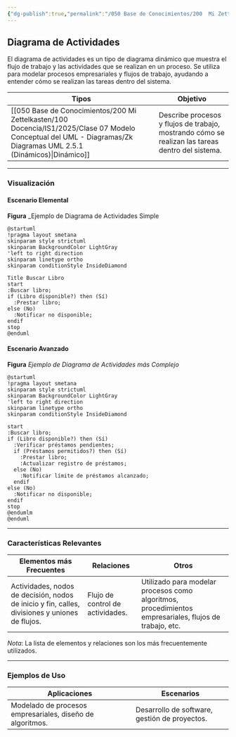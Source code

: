 ```yaml
---
{"dg-publish":true,"permalink":"/050 Base de Conocimientos/200  Mi Zettelkasten/100 Docencia/IS1/2025/Clase 07 Modelo Conceptual del UML - Diagramas/Zk UML Diagrama de Actividades/","tags":["digitalGarden","modeloConceptualUML"]}
---
```


## Diagrama de Actividades

El diagrama de actividades es un tipo de diagrama dinámico que muestra el flujo de trabajo y las actividades que se realizan en un proceso. Se utiliza para modelar procesos empresariales y flujos de trabajo, ayudando a entender cómo se realizan las tareas dentro del sistema.

| Tipos                                                       | Objetivo                                                                                         |
| ----------------------------------------------------------- | ------------------------------------------------------------------------------------------------ |
| [[050 Base de Conocimientos/200  Mi Zettelkasten/100 Docencia/IS1/2025/Clase 07 Modelo Conceptual del UML - Diagramas/Zk Diagramas UML 2.5.1 (Dinámicos)\|Dinámico]] | Describe procesos y flujos de trabajo, mostrando cómo se realizan las tareas dentro del sistema. |

----
### Visualización
#### Escenario Elemental
**Figura**
_Ejemplo de Diagrama de Actividades Simple
```plantuml
@startuml
!pragma layout smetana
skinparam style strictuml
skinparam BackgroundColor LightGray
'left to right direction
skinparam linetype ortho
skinparam conditionStyle InsideDiamond

Title Buscar Libro
start
:Buscar libro;
if (Libro disponible?) then (Sí)
  :Prestar libro;
else (No)
  :Notificar no disponible;
endif
stop
@enduml
```

#### Escenario Avanzado
**Figura**
_Ejemplo de Diagrama de Actividades más Complejo_
```plantuml
@startuml
!pragma layout smetana
skinparam style strictuml
skinparam BackgroundColor LightGray
'left to right direction
skinparam linetype ortho
skinparam conditionStyle InsideDiamond

start
:Buscar libro;
if (Libro disponible?) then (Sí)
  :Verificar préstamos pendientes;
  if (Préstamos permitidos?) then (Sí)
    :Prestar libro;
    :Actualizar registro de préstamos;
  else (No)
    :Notificar límite de préstamos alcanzado;
  endif
else (No)
  :Notificar no disponible;
endif
stop
@endumlm
@enduml
```

----
### Características Relevantes

| Elementos más Frecuentes                                                                       | Relaciones                       | Otros                                                                                                  |
| ---------------------------------------------------------------------------------------------- | -------------------------------- | ------------------------------------------------------------------------------------------------------ |
| Actividades, nodos de decisión, nodos de inicio y fin, calles, divisiones y uniones de flujos. | Flujo de control de actividades. | Utilizado para modelar procesos como algoritmos, procedimientos empresariales, flujos de trabajo, etc. |
_Nota_: La lista de elementos y relaciones son los más frecuentemente utilizados.

----
### Ejemplos de Uso

| Aplicaciones                                              | Escenarios                                    |
| --------------------------------------------------------- | --------------------------------------------- |
| Modelado de procesos empresariales, diseño de algoritmos. | Desarrollo de software, gestión de proyectos. |
